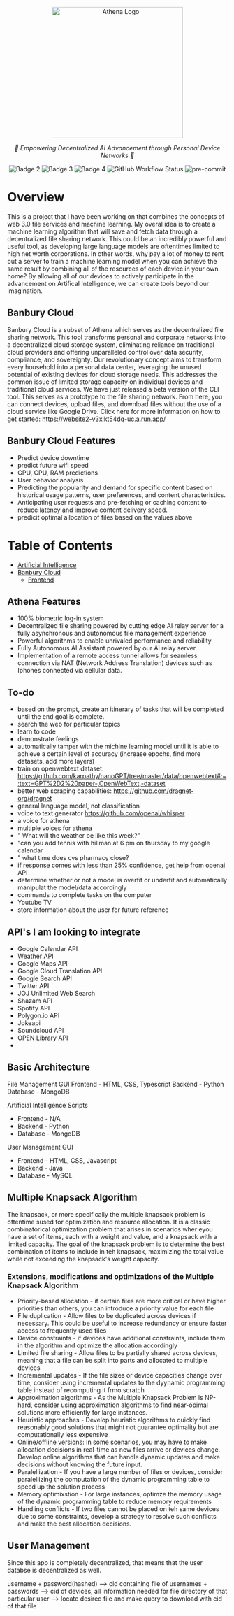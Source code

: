 <p align="center">
  <img src="https://github.com/mmills6060/Athena/blob/5c5af257a4f03597422a419f5a06e56f1940e7db/3yk0j06n.png" height="300" alt="Athena Logo"/>
</p>
<p align="center">  
  <em>🤖 Empowering Decentralized AI Advancement through Personal Device Networks 🤖  </em>
</p>
<p align="center">
  <img src="https://img.shields.io/github/downloads/mmills6060/Athena/total" alt="Badge 2">
  <img src="https://img.shields.io/github/repo-size/mmills6060/Athena" alt="Badge 3">
  <img src="https://img.shields.io/github/last-commit/mmills6060/Athena" alt="Badge 4">
  <img src="https://img.shields.io/github/actions/workflow/status/TheAlgorithms/Python/build.yml?branch=master&label=CI&logo=github&style=flat-square" alt="GitHub Workflow Status">
   <img src="https://img.shields.io/badge/pre--commit-enabled-brightgreen?logo=pre-commit&logoColor=white&style=flat-square" alt="pre-commit">
 
</p>



</p>


# Overview

This is a project that I have been working on that combines the concepts of web 3.0 file services and machine learning. My overal idea is to create a machine learning algorithm that will save and fetch data through a decentralized file sharing network. This could be an incredibly powerful and useful tool, as developing large language models are oftentimes limited to high net worth corporations. In other words, why pay a lot of money to rent out a server to train a machine learning model when you can achieve the same result by combining all of the resources of each deviec in your own home? By allowing all of our devices to actively participate in the advancement on Artifical Intelligence, we can create tools beyond our imagination.

## Banbury Cloud

Banbury Cloud is a subset of Athena which serves as the decentralized file sharing network. This tool transforms personal and corporate networks into a decentralized cloud storage system, eliminating reliance on traditional cloud providers and offering unparalleled control over data security, compliance, and sovereignty. Our revolutionary concept aims to transform every household into a personal data center, leveraging the unused potential of existing devices for cloud storage needs. This addresses the common issue of limited storage capacity on individual devices and traditional cloud services. We have just released a beta version of the CLI tool. This serves as a prototype to the file sharing network. From here, you can connect devices, upload files, and download files without the use of a cloud service like Google Drive. Click here for more information on how to get started: https://website2-v3xlkt54dq-uc.a.run.app/

## Banbury Cloud Features

* Predict device downtime
* predict future wifi speed
* GPU, CPU, RAM predictions
* User behavior analysis
* Predicting the popularity and demand for specific content based on historical usage patterns, user preferences, and content characteristics.
* Anticipating user requests and pre-fetching or caching content to reduce latency and improve content delivery speed.
* predicit optimal allocation of files based on the values above

# Table of Contents
* <a href="https://github.com/Banbury-inc/Athena/blob/main/Artificial_Intelligence/readme.md"> Artificial Intelligence </a>
* <a href="https://github.com/Banbury-inc/Athena/tree/main/Banbury_Cloud"> Banbury Cloud </a>
  * <a href="https://github.com/Banbury-inc/Athena/tree/main/Banbury_Cloud/frontend"> Frontend </a>
## Athena Features

* 100% biometric log-in system
* Decentralized file sharing powered by cutting edge AI relay server for a fully asynchronous and autonomous file management experience
* Powerful algorithms to enable unrivaled performance and reliability
* Fully Autonomous AI Assistant powered by our AI relay server.
* Implementation of a remote access tunnel allows for seamless connection via NAT (Network Address Translation) devices such as Iphones connected via cellular data.

## To-do

* based on the prompt, create an itinerary of tasks that will be completed until the end goal is complete.
* search the web for particular topics
* learn to code
* demonstrate feelings
* automatically tamper with the michine learning model until it is able to achieve a certain level of accuracy (increase epochs, find more datasets, add more layers)
* train on openwebtext dataset: https://github.com/karpathy/nanoGPT/tree/master/data/openwebtext#:~:text=GPT%2D2%20paper-,OpenWebText,-dataset
* better web scraping capabilities: https://github.com/dragnet-org/dragnet
* general language model, not classification
* voice to text generator https://github.com/openai/whisper
* a voice for athena
* multiple voices for athena
* " What will the weather be like this week?"
* "can you add tennis with hillman at 6 pm on thursday to my google calendar
* " what time does cvs pharmacy close?
* if response comes with less than 25% confidence, get help from openai API
* determine whether or not a model is overfit or underfit and automatically manipulat the model/data accordingly
* commands to complete tasks on the computer
* Youtube TV
* store information about the user for future reference

## API's I am looking to integrate

* Google Calendar API
* Weather API
* Google Maps API
* Google Cloud Translation API
* Google Search API
* Twitter API
* JOJ Unlimited Web Search
* Shazam API
* Spotify API
* Polygon.io API
* Jokeapi
* Soundcloud API
* OPEN Library API
* 

## Basic Architecture

File Management GUI
Frontend - HTML, CSS, Typescript
Backend - Python
Database - MongoDB

Artificial Intelligence Scripts

* Frontend - N/A
* Backend - Python
* Database - MongoDB

User Management GUI

* Frontend - HTML, CSS, Javascript
* Backend - Java
* Database - MySQL

## Multiple Knapsack Algorithm

The knapsack, or more specifically the multiple knapsack problem is oftentime sused for optimization and resource allocation. It is a classic combinatorical optimization problem that arises in scenarios wher eyou have a set of items, each with a weight and value, and a knapsack with a limited capacity. The goal of the knapsack problem is to determine the best combination of items to include in teh knapsack, maximizing the total value while not exceeding the knapsack's weight capacity.

### Extensions, modifications and optimizations of the Multiple Knapsack Algorithm

* Priority-based allocation - if certain files are more critical or have higher priorities than others, you can introduce a priority value for each file
* File duplication - Allow files to be duplicated across devices if necessary. This could be useful to increase redundancy or ensure faster access to frequently used files
* Device constraints - if devices have additional constraints, include them in the algorithm and optimize the allocation accordingly
* Limited file sharing - Allow files to be partially shared across devices, meaning that a file can be split into parts and allocated to multiple devices
* Incremental updates - If the file sizes or device capacities change over time, consider using incremental updates to the dyynamic programming table instead of recomputing it frmo scratch
* Approximation algorithms - As the Multiple Knapsack Problem is NP-hard, consider using approximation algorithms to find near-opimal solutions more efficiently for large instances.
* Heuristic approaches - Develop heuristic algorithms to quickly find reasonably good solutions that might not guarantee optimality but are computationally less expensive
* Online/offline versions: In some scenarios, you may have to make allocation decisions in real-time as new files arrive or devices change. Develop online algorithms that can handle dynamic updates and make decisions without knowing the future input.
* Paralellization - If you have a large number of files or devices, consider paralellizing the computation of the dynamic programming table to speed up the solution process
* Memory optimixstion - For large instances, optimze the memory usage of the dynamic programming table to reduce memory requirements
* Handling conflicts - If two files cannot be placed on teh same devices due to some constraints, develop a strategy to resolve such conflicts and make the best allocation decisions.

## User Management
Since this app is completely decentralized, that means that the user databse is decentralized as well. 

username + password(hashed) --> cid containing file of usernames + passwords --> cid of devices, all information needed for file directory of that particular user --> locate desired file and make query to download with cid of that file
